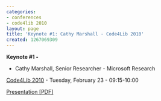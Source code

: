 ```yaml
---
categories:
- conferences
- code4lib 2010
layout: page
title: 'Keynote #1: Cathy Marshall - Code4Lib 2010'
created: 1267069309
---
```

<strong>Keynote #1 - </strong>
<ul>
<li>Cathy Marshall, Senior Researcher - Microsoft Research</li>
</ul>

<a href="/conference/2010/schedule">Code4Lib 2010</a> - Tuesday, February 23 - 09:15-10:00

<a href="/files/Marshall-code4lib2010-keynote.pdf">Presentation [PDF]</a>
